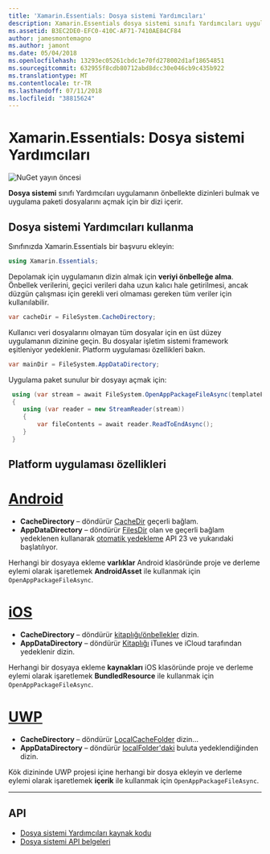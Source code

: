 ```yaml
---
title: 'Xamarin.Essentials: Dosya sistemi Yardımcıları'
description: Xamarin.Essentials dosya sistemi sınıfı Yardımcıları uygulamanın önbellek ve veri dizinleri bulma ve uygulama paketi dosyalarını açmak için bir dizi içeriyor.
ms.assetid: B3EC2DE0-EFC0-410C-AF71-7410AE84CF84
author: jamesmontemagno
ms.author: jamont
ms.date: 05/04/2018
ms.openlocfilehash: 13293ec05261cbdc1e70fd278002d1af18654851
ms.sourcegitcommit: 632955f8cdb80712abd8dcc30e046cb9c435b922
ms.translationtype: MT
ms.contentlocale: tr-TR
ms.lasthandoff: 07/11/2018
ms.locfileid: "38815624"
---
```

# <a name="xamarinessentials-file-system-helpers"></a>Xamarin.Essentials: Dosya sistemi Yardımcıları

![NuGet yayın öncesi](~/media/shared/pre-release.png)

**Dosya sistemi** sınıfı Yardımcıları uygulamanın önbellekte dizinleri bulmak ve uygulama paketi dosyalarını açmak için bir dizi içerir.

## <a name="using-file-system-helpers"></a>Dosya sistemi Yardımcıları kullanma

Sınıfınızda Xamarin.Essentials bir başvuru ekleyin:

```csharp
using Xamarin.Essentials;
```

Depolamak için uygulamanın dizin almak için **veriyi önbelleğe alma**. Önbellek verilerini, geçici verileri daha uzun kalıcı hale getirilmesi, ancak düzgün çalışması için gerekli veri olmaması gereken tüm veriler için kullanılabilir.

```csharp
var cacheDir = FileSystem.CacheDirectory;
```

Kullanıcı veri dosyalarını olmayan tüm dosyalar için en üst düzey uygulamanın dizinine geçin. Bu dosyalar işletim sistemi framework eşitleniyor yedeklenir. Platform uygulaması özellikleri bakın.

```csharp
var mainDir = FileSystem.AppDataDirectory;
```

Uygulama paket sunulur bir dosyayı açmak için:

```csharp
 using (var stream = await FileSystem.OpenAppPackageFileAsync(templateFileName))
 {
    using (var reader = new StreamReader(stream))
    {
        var fileContents = await reader.ReadToEndAsync();
    }
 }
```

## <a name="platform-implementation-specifics"></a>Platform uygulaması özellikleri

# <a name="androidtabandroid"></a>[Android](#tab/android)

- **CacheDirectory** – döndürür [CacheDir](https://developer.android.com/reference/android/content/Context.html#getCacheDir) geçerli bağlam.
- **AppDataDirectory** – döndürür [FilesDir](https://developer.android.com/reference/android/content/Context.html#getFilesDir) olan ve geçerli bağlam yedeklenen kullanarak [otomatik yedekleme](https://developer.android.com/guide/topics/data/autobackup.html) API 23 ve yukarıdaki başlatılıyor.

Herhangi bir dosyaya ekleme **varlıklar** Android klasöründe proje ve derleme eylemi olarak işaretlemek **AndroidAsset** ile kullanmak için `OpenAppPackageFileAsync`.

# <a name="iostabios"></a>[iOS](#tab/ios)

- **CacheDirectory** – döndürür [kitaplığı/önbellekler](https://developer.apple.com/library/content/documentation/FileManagement/Conceptual/FileSystemProgrammingGuide/FileSystemOverview/FileSystemOverview.html) dizin.
- **AppDataDirectory** – döndürür [Kitaplığı](https://developer.apple.com/library/content/documentation/FileManagement/Conceptual/FileSystemProgrammingGuide/FileSystemOverview/FileSystemOverview.html) iTunes ve iCloud tarafından yedeklenir dizin.

Herhangi bir dosyaya ekleme **kaynakları** iOS klasöründe proje ve derleme eylemi olarak işaretlemek **BundledResource** ile kullanmak için `OpenAppPackageFileAsync`.

# <a name="uwptabuwp"></a>[UWP](#tab/uwp)

- **CacheDirectory** – döndürür [LocalCacheFolder](https://docs.microsoft.com/en-us/uwp/api/windows.storage.applicationdata.localcachefolder#Windows_Storage_ApplicationData_LocalCacheFolder) dizin...
- **AppDataDirectory** – döndürür [localFolder'daki](https://docs.microsoft.com/en-us/uwp/api/windows.storage.applicationdata.localfolder#Windows_Storage_ApplicationData_LocalFolder) buluta yedeklendiğinden dizin.

Kök dizininde UWP projesi içine herhangi bir dosya ekleyin ve derleme eylemi olarak işaretlemek **içerik** ile kullanmak için `OpenAppPackageFileAsync`.

--------------

## <a name="api"></a>API

- [Dosya sistemi Yardımcıları kaynak kodu](https://github.com/xamarin/Essentials/tree/master/Xamarin.Essentials/FileSystem)
- [Dosya sistemi API belgeleri](xref:Xamarin.Essentials.FileSystem)
